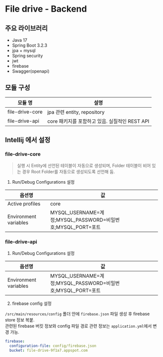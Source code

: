 # File drive - Backend

## 주요 라이브러리
- Java 17
- Spring Boot 3.2.3
- jpa + mysql
- Spring security
- jwt
- firebase
- Swagger(openapi)

## 모듈 구성

| 모듈 명 | 설명                                     |
| - |----------------------------------------|
| file-drive-core | jpa 관련 entity, repository              |
| file-drive-api | core 패키지를 포함하고 있음. 실질적인 REST API |

## Intellij 에서 설정

### file-drive-core
> 실행 시 Entity에 선언된 테이블이 자동으로 생성되며, Folder 테이블이 비어 있는 경우 Root Folder를 자동으로 생성되도록 선언해 둠.

1. Run/Debug Configurations 설정

| 옵션명 | 값 |
| - | - |
| Active profiles | core | 
| Environment variables | MYSQL_USERNAME=계정;MYSQL_PASSWORD=비밀번호;MYSQL_PORT=포트 |

### file-drive-api

1. Run/Debug Configurations 설정

| 옵션명 | 값 |
| - | - |
| Environment variables | MYSQL_USERNAME=계정;MYSQL_PASSWORD=비밀번호;MYSQL_PORT=포트 |

2. firebase config 설정

`/src/main/resources/config` 폴더 안에 `firebase.json` 파일 생성 후 firebase store 정보 복붙.  
관련된 firebase 버킷 정보와 config 파일 경로 관련 정보는 `application.yml`에서 변경 가능.
```yaml
firebase:
  configuration-file: config/firebase.json
  bucket: file-drive-9f1a7.appspot.com
```
